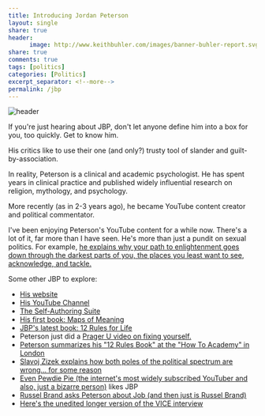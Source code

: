 ```yaml
---
title: Introducing Jordan Peterson
layout: single
share: true
header:
      image: http://www.keithbuhler.com/images/banner-buhler-report.svg
share: true
comments: true
tags: [politics]
categories: [Politics]
excerpt_separator: <!--more-->
permalink: /jbp
---
```


![header](https://spectator.imgix.net/content/uploads/2018/01/jordanpeterson.jpg?auto=compress,enhance,format&crop=faces,entropy,edges&fit=crop&w=820&h=550)


If you're just hearing about JBP, don't let anyone define him into a box for you, too quickly. Get to know him.

His critics like to use their one (and only?) trusty tool of slander and guilt-by-association. 

In reality, Peterson is a clinical and academic psychologist. He has spent years in clinical practice and published widely influential research on religion, mythology, and psychology. 

More recently (as in 2-3 years ago), he became YouTube content creator and political commentator. 

I've been enjoying Peterson's YouTube content for a while now. There's a lot of it, far more than I have seen. He's more than just a pundit on sexual politics. For example, [he explains why your path to enlightenment goes down through the darkest parts of you, the places you least want to see, acknowledge, and tackle.](https://www.youtube.com/watch?v=fesSvXKxYd0&feature=youtu.be) 

Some other JBP to explore: 

- [His website](https://jordanbpeterson.com/)
- [His YouTube Channel](https://www.youtube.com/c/jordanpetersonvideos)
- [The Self-Authoring Suite](https://www.selfauthoring.com/)
- [His first book: Maps of Meaning](https://jordanbpeterson.com/maps-of-meaning/)
- [JBP's latest book: 12 Rules for Life](https://jordanbpeterson.com/12-rules-for-life/)
- Peterson just did a [Prager U video on fixing yourself.](https://www.youtube.com/watch?v=o73pqQ9Gzt4)
- [Peterson summarizes his "12 Rules Book" at the "How To Academy" in London](https://www.youtube.com/watch?v=PWasTAtR6Ns)
- [Slavoj Zizek explains how both poles of the political spectrum are wrong... for some reason](http://www.independent.co.uk/voices/jordan-peterson-clinical-psychologist-canada-popularity-convincing-why-left-wing-alt-right-cathy-a8208301.html)
- [Even Pewdie Pie (the internet's most widely subscribed YouTuber and also, just a bizarre person)](https://www.youtube.com/watch?v=y0JmGp92cYo) likes JBP
- [Russel Brand asks Peterson about Job (and then just is Russel Brand)](https://www.youtube.com/watch?v=muWVKUnRdaE)
- [Here's the unedited longer version of the VICE interview](https://www.youtube.com/watch?v=DZrSrZpX5l8)